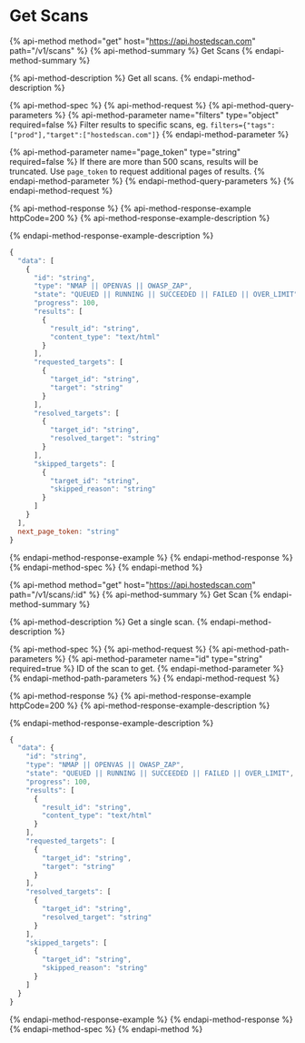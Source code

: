 # Get Scans

{% api-method method="get" host="https://api.hostedscan.com" path="/v1/scans" %}
{% api-method-summary %}
Get Scans
{% endapi-method-summary %}

{% api-method-description %}
Get all scans.
{% endapi-method-description %}

{% api-method-spec %}
{% api-method-request %}
{% api-method-query-parameters %}
{% api-method-parameter name="filters" type="object" required=false %}
Filter results to specific scans, eg. `filters={"tags":["prod"],"target":["hostedscan.com"]}`
{% endapi-method-parameter %}

{% api-method-parameter name="page\_token" type="string" required=false %}
If there are more than 500 scans, results will be truncated. Use `page_token` to request additional pages of results.
{% endapi-method-parameter %}
{% endapi-method-query-parameters %}
{% endapi-method-request %}

{% api-method-response %}
{% api-method-response-example httpCode=200 %}
{% api-method-response-example-description %}

{% endapi-method-response-example-description %}

```javascript
{
  "data": [
    {
      "id": "string",
      "type": "NMAP || OPENVAS || OWASP_ZAP",
      "state": "QUEUED || RUNNING || SUCCEEDED || FAILED || OVER_LIMIT",
      "progress": 100,
      "results": [
        {
          "result_id": "string",
          "content_type": "text/html"
        }
      ],
      "requested_targets": [
        {
          "target_id": "string",
          "target": "string"
        }
      ],
      "resolved_targets": [
        {
          "target_id": "string",
          "resolved_target": "string"
        }
      ],
      "skipped_targets": [
        {
          "target_id": "string",
          "skipped_reason": "string"
        }
      ]
    }
  ],
  next_page_token: "string"
}
```
{% endapi-method-response-example %}
{% endapi-method-response %}
{% endapi-method-spec %}
{% endapi-method %}



{% api-method method="get" host="https://api.hostedscan.com" path="/v1/scans/:id" %}
{% api-method-summary %}
Get Scan
{% endapi-method-summary %}

{% api-method-description %}
Get a single scan.
{% endapi-method-description %}

{% api-method-spec %}
{% api-method-request %}
{% api-method-path-parameters %}
{% api-method-parameter name="id" type="string" required=true %}
ID of the scan to get.
{% endapi-method-parameter %}
{% endapi-method-path-parameters %}
{% endapi-method-request %}

{% api-method-response %}
{% api-method-response-example httpCode=200 %}
{% api-method-response-example-description %}

{% endapi-method-response-example-description %}

```javascript
{
  "data": {
    "id": "string",
    "type": "NMAP || OPENVAS || OWASP_ZAP",
    "state": "QUEUED || RUNNING || SUCCEEDED || FAILED || OVER_LIMIT",
    "progress": 100,
    "results": [
      {
        "result_id": "string",
        "content_type": "text/html"
      }
    ],
    "requested_targets": [
      {
        "target_id": "string",
        "target": "string"
      }
    ],
    "resolved_targets": [
      {
        "target_id": "string",
        "resolved_target": "string"
      }
    ],
    "skipped_targets": [
      {
        "target_id": "string",
        "skipped_reason": "string"
      }
    ]
  }
}
```
{% endapi-method-response-example %}
{% endapi-method-response %}
{% endapi-method-spec %}
{% endapi-method %}

